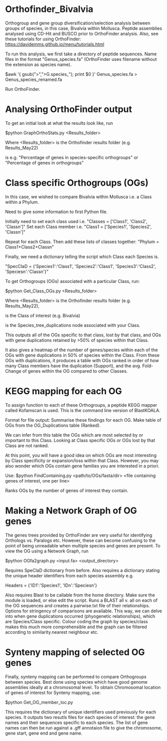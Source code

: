# Orthofinder_Bivalvia
Orthogroup and gene group diversification/selection analysis between groups of species, in this case, Bivalvia within Mollusca. 
Peptide assemblies analysed using CD-Hit and BUSCO prior to OrthoFinder analysis. 
Also, see these tutorials for using OrthoFinder: https://davidemms.github.io/menu/tutorials.html

To run this analysis, we first take a directory of peptide sequences.
Name files in the format "Genus_species.fa" (OrthoFinder uses filename without the extension as species name).

$awk '{ gsub(">",">G.species_"); print $0 }' Genus_species.fa > Genus_species_renamed.fa

Run OrthoFinder. 

# Analysing OrthoFinder output
To get an initial look at what the results look like, run

$python GraphOrthoStats.py <Results_folder> <Row to graph> 

Where <Results_folder> is the Orthofinder results folder (e.g. Results_May22)

<Row to graph> is e.g. "Percentage of genes in species-specific orthogroups" or "Percentage of genes in orthogroups"

# Class specific Orthogroups (OGs)
In this case, we wished to compare Bivalvia within Mollusca i.e. a Class within a Phylum. 

Need to give some information to first Python file. 

Initially need to set each class used i.e. 
"Classes = ['Class1', 'Class2', 'Classn']"
Set each Class member i.e.
"Class1 = ['Species1', 'Species2', 'Classn']"

Repeat for each Class. Then add these lists of classes together: 
"Phylum = Class1+Class2+Classn"

Finally, we need a dictionary telling the script which Class each Species is. 

"SpecClaD = {'Species1':'Class1', 'Species2':'Class1', 'Species3':'Class2', 'Speciesn':'Classn'}"

To get Orthogroups (OGs) associated with a particular Class, run:

$python Get_Class_OGs.py <Results_folder> <Node> <Class>

Where <Results_folder> is the Orthofinder results folder (e.g. Results_May22), 

<Class> is the Class of interest (e.g. Bivalvia)

<Node> is the Species_tree_duplications node associated with your Class.

This outputs all of the OGs specific to that class, lost by that class, and OGs with gene duplications retained by >50% of species within that Class.

It also gives a heatmap of the number of genes/species within each of the OGs with gene duplications in 50% of species within the Class. 
From these OGs with duplications, it produces a table with OGs ranked in order of how many Class members have the duplication (Support), and the avg. Fold-Change of genes within the OG compared to other Classes. 

# KEGG mapping for each OG
To assign function to each of these Orthogroups, a peptide KEGG mapper called Kofamscan is used. 
This is the command line version of BlastKOALA. 

Format for file output:
Summarise these findings for each OG.
Make table of OGs from the OG_Duplications table (Ranked).

We can infer from this table the OGs which are most selected by or important to this Class. 
Looking at Class specific OGs or OGs lost by that Class are not ranked. 

At this point, you will have a good idea on which OGs are most interesting by Class specificity or expansion/loss within that Class.
However, you may also wonder which OGs contain gene families you are interested in a priori. 

Use: 
$python FindContaining.py <path/to/OGs/fasta/dir> <file containing genes of interest, one per line>

Ranks OGs by the number of genes of interest they contain.

# Making a Network Graph of OG genes
The genes trees provided by OrthoFinder are very useful for identifying Orthologs vs. Paralogs etc.
However, these can become confusing to the point of being unreadable when multiple species and genes are present.
To view the OG using a Network Graph, run 

$python OGfa2graph.py <input.fa> <output_directory>

Requires SpeClaD dictionary from before. Also requires a dictionary stating the unique header identifiers from each species assembly
e.g. 

Headers = {'ID1':'Species1', 'IDn':'Speciesn'}

Also requires Blast to be callable from the home directory. Make sure the module is loaded, or else edit the script. 
Runs a BLAST all v. all on each of the OG sequences and creates a pairwise.txt file of their relationships. 
Options for stringency of comparisons are available. 
This way, we can delve into when gene duplications occurred (phyogenetic relationships), which are Species/Class specific.
Colour coding the graph by species/class makes this much more comprehensible and the graph can be filtered according to similarity.nearest neighbour etc.

# Synteny mapping of selected OG genes
Finally, synteny mapping can be performed to compare Orthogroups between species. 
Best done using species which have good genome assemblies ideally at a chromosomal level. 
To obtain Chromosomal location of genes of interest for Synteny mapping, use:

$python Get_OG_member_loc.py <infile>

This requires the dictionary of unique identifiers used previously for each species. 
It outputs two resutls files for each species of interest: the gene names and their sequences specific to each species.
The list of gene names can then be run against a .gff annotaion file to give the chromosome, gene start, gene end and gene name.




